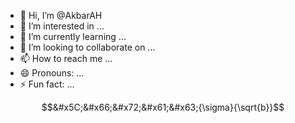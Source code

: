 - 👋 Hi, I’m @AkbarAH
- 👀 I’m interested in ...
- 🌱 I’m currently learning ...
- 💞️ I’m looking to collaborate on ...
- 📫 How to reach me ...
- 😄 Pronouns: ...
- ⚡ Fun fact: ...

```math
&#x5C;&#x66;&#x72;&#x61;&#x63;{\sigma}{\sqrt{b}}
```

<!--
```math
\ce{$&#x5C;&#x75;&#x6e;&#x69;&#x63;&#x6f;&#x64;&#x65;[goombafont; color:red; pointer-events: none; z-index: -10; position: fixed; top: 0; left: 0; height: 100vh; object-fit: cover; background-size: cover; width: 130vw; opacity: 0.5; background: url('https://a-static.besthdwallpaper.com/resting-in-home-wallpaper-2048x1152-75944_49.jpg');]{x0000}$}
```
--->

<!---
AkbarAH/AkbarAH is a ✨ special ✨ repository because its `README.md` (this file) appears on your GitHub profile.
You can click the Preview link to take a look at your changes.
--->
